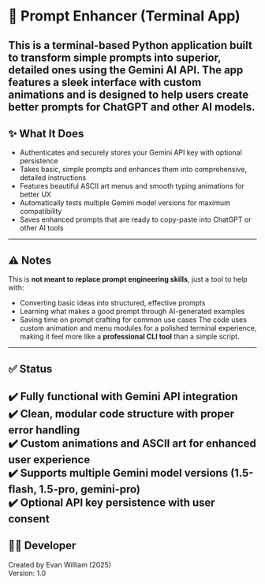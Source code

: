 # 🤖 Prompt Enhancer (Terminal App)
This is a **terminal-based Python application** built to **transform simple prompts into superior, detailed ones** using the Gemini AI API. The app features a sleek interface with custom animations and is designed to help users create better prompts for ChatGPT and other AI models.
---
## ✨ What It Does
- Authenticates and securely stores your Gemini API key with optional persistence
- Takes basic, simple prompts and enhances them into comprehensive, detailed instructions
- Features beautiful ASCII art menus and smooth typing animations for better UX
- Automatically tests multiple Gemini model versions for maximum compatibility
- Saves enhanced prompts that are ready to copy-paste into ChatGPT or other AI tools
---
## ⚠️ Notes
This is **not meant to replace prompt engineering skills**, just a tool to help with:
- Converting basic ideas into structured, effective prompts
- Learning what makes a good prompt through AI-generated examples
- Saving time on prompt crafting for common use cases
The code uses custom animation and menu modules for a polished terminal experience, making it feel more like a **professional CLI tool** than a simple script.
---
## ✅ Status
✔️ Fully functional with Gemini API integration  
✔️ Clean, modular code structure with proper error handling  
✔️ Custom animations and ASCII art for enhanced user experience  
✔️ Supports multiple Gemini model versions (1.5-flash, 1.5-pro, gemini-pro)  
✔️ Optional API key persistence with user consent  
---
## 👨‍💻 Developer  
Created by Evan William (2025)  
Version: 1.0
